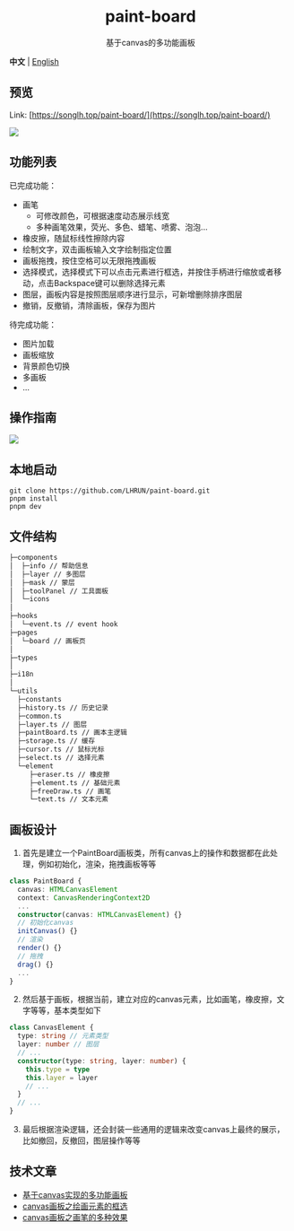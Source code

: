 <h1 align="center">paint-board</h1>
<div align="center">

  基于canvas的多功能画板

</div>

**中文** | [English](./README.en-US.md)

## 预览
Link: [https://songlh.top/paint-board/](https://songlh.top/paint-board/)

![](https://s1.ax1x.com/2022/12/17/zH59vn.png)

## 功能列表
已完成功能：
+ 画笔
  - 可修改颜色，可根据速度动态展示线宽
  - 多种画笔效果，荧光、多色、蜡笔、喷雾、泡泡...
+ 橡皮擦，随鼠标线性擦除内容
+ 绘制文字，双击画板输入文字绘制指定位置
+ 画板拖拽，按住空格可以无限拖拽画板
+ 选择模式，选择模式下可以点击元素进行框选，并按住手柄进行缩放或者移动，点击Backspace键可以删除选择元素
+ 图层，画板内容是按照图层顺序进行显示，可新增删除排序图层
+ 撤销，反撤销，清除画板，保存为图片

待完成功能：
+ 图片加载
+ 画板缩放
+ 背景颜色切换
+ 多画板
+ ...

## 操作指南
<image src="https://s1.ax1x.com/2022/12/17/zHbHJK.png" />

## 本地启动
```
git clone https://github.com/LHRUN/paint-board.git
pnpm install
pnpm dev
```

## 文件结构

```bash
├─components  
│  ├─info // 帮助信息
│  ├─layer // 多图层
│  ├─mask // 蒙层
│  ├─toolPanel // 工具面板
│  └─icons
│
├─hooks
│  └─event.ts // event hook
├─pages
│  └─board // 画板页
│
├─types
│
├─i18n
│
└─utils
  ├─constants
  ├─history.ts // 历史记录
  ├─common.ts 
  ├─layer.ts // 图层
  ├─paintBoard.ts // 画本主逻辑
  ├─storage.ts // 缓存
  ├─cursor.ts // 鼠标光标
  ├─select.ts // 选择元素
  └─element
     ├─eraser.ts // 橡皮擦
     ├─element.ts // 基础元素
     ├─freeDraw.ts // 画笔
     └─text.ts // 文本元素
```

## 画板设计
1. 首先是建立一个PaintBoard画板类，所有canvas上的操作和数据都在此处理，例如初始化，渲染，拖拽画板等等
```ts
class PaintBoard {
  canvas: HTMLCanvasElement
  context: CanvasRenderingContext2D
  ...
  constructor(canvas: HTMLCanvasElement) {}
  // 初始化canvas
  initCanvas() {}
  // 渲染
  render() {}
  // 拖拽
  drag() {}
  ...
}
```
2. 然后基于画板，根据当前，建立对应的canvas元素，比如画笔，橡皮擦，文字等等，基本类型如下
```ts
class CanvasElement {
  type: string // 元素类型
  layer: number // 图层
  // ...
  constructor(type: string, layer: number) {
    this.type = type
    this.layer = layer
    // ...
  }
  // ...
}
```
3. 最后根据渲染逻辑，还会封装一些通用的逻辑来改变canvas上最终的展示，比如撤回，反撤回，图层操作等等

## 技术文章
+ [基于canvas实现的多功能画板](https://lhrun.github.io/2022/09/21/%E5%9F%BA%E4%BA%8Ecanvas%E5%AE%9E%E7%8E%B0%E7%9A%84%E5%A4%9A%E5%8A%9F%E8%83%BD%E7%94%BB%E6%9D%BF/)
+ [canvas画板之绘画元素的框选](https://songlh.top/2022/12/05/canvas%E7%94%BB%E6%9D%BF%E4%B9%8B%E7%BB%98%E7%94%BB%E5%85%83%E7%B4%A0%E7%9A%84%E6%A1%86%E9%80%89/)
+ [canvas画板之画笔的多种效果](https://songlh.top/2022/12/17/canvas%E7%94%BB%E6%9D%BF%E4%B9%8B%E7%94%BB%E7%AC%94%E7%9A%84%E5%A4%9A%E7%A7%8D%E6%95%88%E6%9E%9C/)

